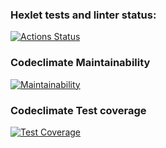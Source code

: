 ### Hexlet tests and linter status:
[![Actions Status](https://github.com/SuperKanat/frontend-project-46/workflows/hexlet-check/badge.svg)](https://github.com/SuperKanat/frontend-project-46/actions)

### Codeclimate Maintainability
[![Maintainability](https://api.codeclimate.com/v1/badges/0b3f416d41fe8b25a3e1/maintainability)](https://codeclimate.com/github/SuperKanat/frontend-project-46/maintainability)

### Codeclimate Test coverage
[![Test Coverage](https://api.codeclimate.com/v1/badges/0b3f416d41fe8b25a3e1/test_coverage)](https://codeclimate.com/github/SuperKanat/frontend-project-46/test_coverage)